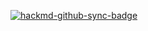 [![hackmd-github-sync-badge](https://hackmd.io/0wha4KpqSWSmSd_0BZ7uRQ/badge)](https://hackmd.io/0wha4KpqSWSmSd_0BZ7uRQ)

